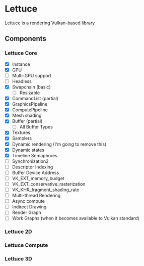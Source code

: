 # Lettuce

Lettuce is a rendering Vulkan-based library

## Components 

### Lettuce Core
- [x] Instance
- [x] GPU
- [ ] Multi-GPU support
- [ ] Headless 
- [x] Swapchain (basic)
  - [ ] Resizable
- [x] CommandList (partial)
- [x] GraphicsPipeline
- [x] ComputePipeline
- [x] Mesh shading
- [x] Buffer (partial)
  - [ ] All Buffer Types
- [x] Textures
- [x] Samplers
- [x] Dynamic rendering (I'm going to remove this)
- [x] Dynamic states
- [x] Timeline Semaphores
- [ ] Synchronization2
- [ ] Descriptor Indexing
- [ ] Buffer Device Address
- [ ] VK_EXT_memory_budget
- [ ] VK_EXT_conservative_rasterization
- [ ] VK_KHR_fragment_shading_rate
- [ ] Multi-thread Rendering
- [ ] Async compute
- [ ] Indirect Drawing
- [ ] Render Graph
- [ ] Work Graphs (when it becomes available to Vulkan standard)
### Lettuce 2D
### Lettuce Compute
### Lettuce 3D